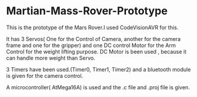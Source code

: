 # Martian-Mass-Rover-Prototype
This is the prototype of the Mars Rover.I used CodeVisionAVR for this.

It has 3 Servos( One for the Control of Camera, another for the camera frame and one for the gripper) and one DC control Motor for the Arm Control for the weight lifting purpose.
DC Motor is been used , because it can handle more weight than Servo.

3 Timers have been used.(Timer0, Timer1, Timer2) and a bluetooth module is given for the camera control.

A microcontroller( AtMega16A) is used and the .c file and .proj file is given.
